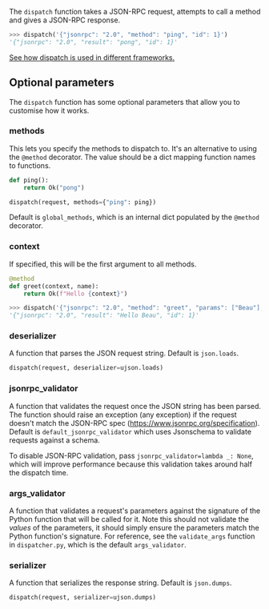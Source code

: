 The `dispatch` function takes a JSON-RPC request, attempts to call a method and gives a
JSON-RPC response.

```python
>>> dispatch('{"jsonrpc": "2.0", "method": "ping", "id": 1}')
'{"jsonrpc": "2.0", "result": "pong", "id": 1}'
```

[See how dispatch is used in different frameworks.](examples)

## Optional parameters

The `dispatch` function has some optional parameters that allow you to
customise how it works.

### methods

This lets you specify the methods to dispatch to. It's an alternative to using
the `@method` decorator. The value should be a dict mapping function names to
functions.

```python
def ping():
    return Ok("pong")

dispatch(request, methods={"ping": ping})
```

Default is `global_methods`, which is an internal dict populated by the
`@method` decorator.

### context

If specified, this will be the first argument to all methods.

```python
@method
def greet(context, name):
    return Ok(f"Hello {context}")

>>> dispatch('{"jsonrpc": "2.0", "method": "greet", "params": ["Beau"], "id": 1}', context="Beau")
'{"jsonrpc": "2.0", "result": "Hello Beau", "id": 1}'
```

### deserializer

A function that parses the JSON request string. Default is `json.loads`.

```python
dispatch(request, deserializer=ujson.loads)
```

### jsonrpc_validator

A function that validates the request once the JSON string has been parsed. The
function should raise an exception (any exception) if the request doesn't match
the JSON-RPC spec (https://www.jsonrpc.org/specification). Default is
`default_jsonrpc_validator` which uses Jsonschema to validate requests against
a schema.

To disable JSON-RPC validation, pass `jsonrpc_validator=lambda _: None`, which
will improve performance because this validation takes around half the dispatch
time.

### args_validator

A function that validates a request's parameters against the signature of the
Python function that will be called for it. Note this should not validate the
_values_ of the parameters, it should simply ensure the parameters match the
Python function's signature. For reference, see the `validate_args` function in
`dispatcher.py`, which is the default `args_validator`.

### serializer

A function that serializes the response string. Default is `json.dumps`.

```python
dispatch(request, serializer=ujson.dumps)
```
